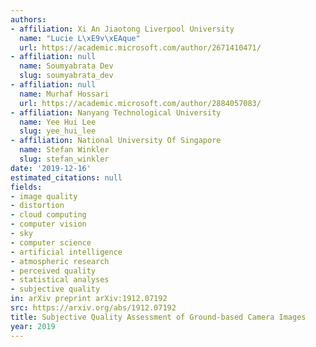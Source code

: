 ```yaml
---
authors:
- affiliation: Xi An Jiaotong Liverpool University
  name: "Lucie L\xE9v\xEAque"
  url: https://academic.microsoft.com/author/2671410471/
- affiliation: null
  name: Soumyabrata Dev
  slug: soumyabrata_dev
- affiliation: null
  name: Murhaf Hossari
  url: https://academic.microsoft.com/author/2884057083/
- affiliation: Nanyang Technological University
  name: Yee Hui Lee
  slug: yee_hui_lee
- affiliation: National University Of Singapore
  name: Stefan Winkler
  slug: stefan_winkler
date: '2019-12-16'
estimated_citations: null
fields:
- image quality
- distortion
- cloud computing
- computer vision
- sky
- computer science
- artificial intelligence
- atmospheric research
- perceived quality
- statistical analyses
- subjective quality
in: arXiv preprint arXiv:1912.07192
src: https://arxiv.org/abs/1912.07192
title: Subjective Quality Assessment of Ground-based Camera Images
year: 2019
---
```


